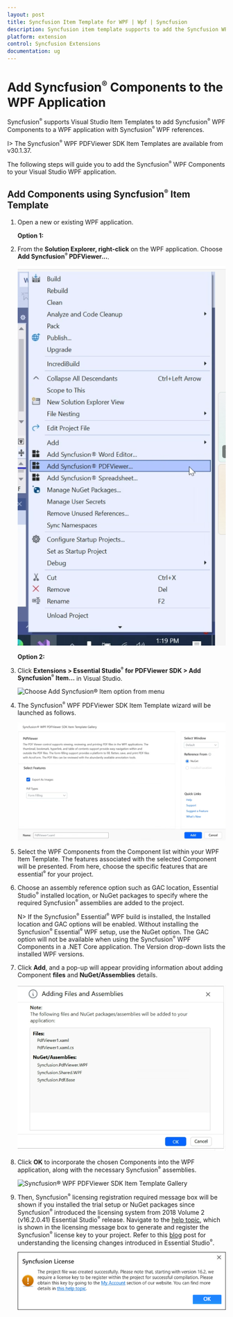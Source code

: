 ```yaml
---
layout: post
title: Syncfusion Item Template for WPF | Wpf | Syncfusion
description: Syncfusion item template supports to add the Syncfusion WPF Window into application with add Syncfusion WPF references.
platform: extension
control: Syncfusion Extensions
documentation: ug
---
```



# Add Syncfusion<sup style="font-size:70%">&reg;</sup> Components to the WPF Application

Syncfusion<sup style="font-size:70%">&reg;</sup> supports Visual Studio Item Templates to add Syncfusion<sup style="font-size:70%">&reg;</sup> WPF Components to a WPF application with Syncfusion<sup style="font-size:70%">&reg;</sup> WPF references. 

I> The Syncfusion<sup style="font-size:70%">&reg;</sup> WPF PDFViewer SDK Item Templates are available from v30.1.37. 

The following steps will guide you to add the Syncfusion<sup style="font-size:70%">&reg;</sup> WPF Components to your Visual Studio WPF application.

## Add Components using Syncfusion<sup style="font-size:70%">&reg;</sup> Item Template

1.	Open a new or existing WPF application.

    **Option 1:**

2.	From the **Solution Explorer, right-click** on the WPF application. Choose **Add Syncfusion<sup style="font-size:70%">&reg;</sup> PDFViewer...**.

    ![Choose Add Syncfusion<sup style="font-size:70%">&reg;</sup> Item option from right click project](wpf-images/Add-Syncfusion-item.png)

    **Option 2:**

3.	Click **Extensions > Essential Studio<sup style="font-size:70%">&reg;</sup> for PDFViewer SDK > Add Syncfusion<sup style="font-size:70%">&reg;</sup> Item…** in Visual Studio.

    ![Choose Add Syncfusion<sup style="font-size:70%">&reg;</sup> Item option from menu](wpf-images/Add-item.png)


4.	The Syncfusion<sup style="font-size:70%">&reg;</sup> WPF PDFViewer SDK Item Template wizard will be launched as follows.

    ![Syncfusion<sup style="font-size:70%">&reg;</sup> WPF PDFViewer SDK Item Template Components](wpf-images/Add-Syncfusion-ui.png)

5.	Select the WPF Components from the Component list within your WPF Item Template. The features associated with the selected Component will be presented. From here, 		choose the specific features that are essential<sup style="font-size:70%">&reg;</sup> for your project.

6.	Choose an assembly reference option such as GAC location, Essential Studio<sup style="font-size:70%">&reg;</sup> installed location, or NuGet packages to specify where the required Syncfusion<sup style="font-size:70%">&reg;</sup> assemblies 	are added to the project.

    N> If the Syncfusion<sup style="font-size:70%">&reg;</sup> Essential<sup style="font-size:70%">&reg;</sup> WPF build is installed, the Installed location and GAC options will be enabled. Without installing the Syncfusion<sup style="font-size:70%">&reg;</sup> Essential<sup style="font-size:70%">&reg;</sup> WPF setup, use the NuGet option. The GAC option will not be available when using the Syncfusion<sup style="font-size:70%">&reg;</sup> WPF Components in a .NET Core application. The Version drop-down lists the installed WPF versions.

7.  Click **Add**, and a pop-up will appear providing information about adding Component **files** and **NuGet/Assemblies** details.

    ![Syncfusion<sup style="font-size:70%">&reg;</sup> WPF PDFViewer SDK Item Template details](wpf-images/Add-Syncfusion-item-3.png)	

8.	Click **OK** to incorporate the chosen Components into the WPF application, along with the necessary Syncfusion<sup style="font-size:70%">&reg;</sup> assemblies.

    ![Syncfusion<sup style="font-size:70%">&reg;</sup> WPF PDFViewer SDK Item Template Gallery](Add-Item-wpf-images/Add-Syncfusion-item-details.png)

9.	Then, Syncfusion<sup style="font-size:70%">&reg;</sup> licensing registration required message box will be shown if you installed the trial setup or NuGet packages since Syncfusion<sup style="font-size:70%">&reg;</sup> introduced the 			licensing system from 2018 Volume 2 (v16.2.0.41) Essential Studio<sup style="font-size:70%">&reg;</sup> release. Navigate to the [help topic](https://help.Syncfusion.com/common/essential-studio/licensing/license-key#how-to-generate-Syncfusion-license-key), which is shown in the licensing message box to generate and register the Syncfusion<sup style="font-size:70%">&reg;</sup> license key to 		your project. Refer to this [blog](https://blog.Syncfusion.com/post/Whats-New-in-2018-Volume-2-Licensing-Changes-in-the-1620x-Version-of-Essential-Studio.aspx) post 	for understanding the licensing changes introduced in Essential Studio<sup style="font-size:70%">&reg;</sup>.

    ![Syncfusion<sup style="font-size:70%">&reg;</sup> WPF PDFViewer SDK Item Template Gallery](wpf-images/LicensePage.png)